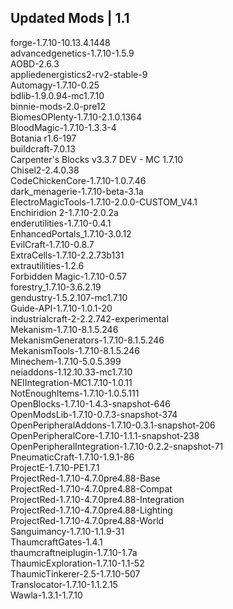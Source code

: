 ## Updated Mods | 1.1

forge-1.7.10-10.13.4.1448<br>
advancedgenetics-1.7.10-1.5.9<br>
AOBD-2.6.3<br>
appliedenergistics2-rv2-stable-9<br>
Automagy-1.7.10-0.25<br>
bdlib-1.9.0.94-mc1.7.10<br>
binnie-mods-2.0-pre12<br>
BiomesOPlenty-1.7.10-2.1.0.1364<br>
BloodMagic-1.7.10-1.3.3-4<br>
Botania r1.6-197<br>
buildcraft-7.0.13<br>
Carpenter's Blocks v3.3.7 DEV - MC 1.7.10<br>
Chisel2-2.4.0.38<br>
CodeChickenCore-1.7.10-1.0.7.46<br>
dark_menagerie-1.7.10-beta-3.1a<br>
ElectroMagicTools-1.7.10-2.0.0-CUSTOM_V4.1<br>
Enchiridion 2-1.7.10-2.0.2a<br>
enderutilities-1.7.10-0.4.1<br>
EnhancedPortals_1.7.10-3.0.12<br>
EvilCraft-1.7.10-0.8.7<br>
ExtraCells-1.7.10-2.2.73b131<br>
extrautilities-1.2.6<br>
Forbidden Magic-1.7.10-0.57<br>
forestry_1.7.10-3.6.2.19<br>
gendustry-1.5.2.107-mc1.7.10<br>
Guide-API-1.7.10-1.0.1-20<br>
industrialcraft-2-2.2.742-experimental<br>
Mekanism-1.7.10-8.1.5.246<br>
MekanismGenerators-1.7.10-8.1.5.246<br>
MekanismTools-1.7.10-8.1.5.246<br>
Minechem-1.7.10-5.0.5.399<br>
neiaddons-1.12.10.33-mc1.7.10<br>
NEIIntegration-MC1.7.10-1.0.11<br>
NotEnoughItems-1.7.10-1.0.5.111<br>
OpenBlocks-1.7.10-1.4.3-snapshot-646<br>
OpenModsLib-1.7.10-0.7.3-snapshot-374<br>
OpenPeripheralAddons-1.7.10-0.3.1-snapshot-206<br>
OpenPeripheralCore-1.7.10-1.1.1-snapshot-238<br>
OpenPeripheralIntegration-1.7.10-0.2.2-snapshot-71<br>
PneumaticCraft-1.7.10-1.9.1-86<br>
ProjectE-1.7.10-PE1.7.1<br>
ProjectRed-1.7.10-4.7.0pre4.88-Base<br>
ProjectRed-1.7.10-4.7.0pre4.88-Compat<br>
ProjectRed-1.7.10-4.7.0pre4.88-Integration<br>
ProjectRed-1.7.10-4.7.0pre4.88-Lighting<br>
ProjectRed-1.7.10-4.7.0pre4.88-World<br>
Sanguimancy-1.7.10-1.1.9-31<br>
ThaumcraftGates-1.4.1<br>
thaumcraftneiplugin-1.7.10-1.7a<br>
ThaumicExploration-1.7.10-1.1-52<br>
ThaumicTinkerer-2.5-1.7.10-507<br>
Translocator-1.7.10-1.1.2.15<br>
Wawla-1.3.1-1.7.10
